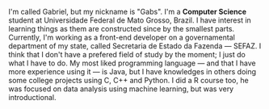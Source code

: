 I'm called Gabriel, but my nickname is "Gabs". I'm a **Computer Science** student at Universidade Federal de Mato Grosso, Brazil.
I have interest in learning things as them are constructed since by the smallest parts.
Currently, I'm working as a front-end developer on a governamental department of my state, called Secretaria de Estado da Fazenda — SEFAZ.
I think that I don't have a prefered field of study by the moment; I just do what I have to do.
My most liked programming language — and that I have more experience using it — is Java, but I have knowledges in others doing some college projects using C, C++ and Python. I did a R course too, he was focused on data analysis using machine learning, but was very introductional.
